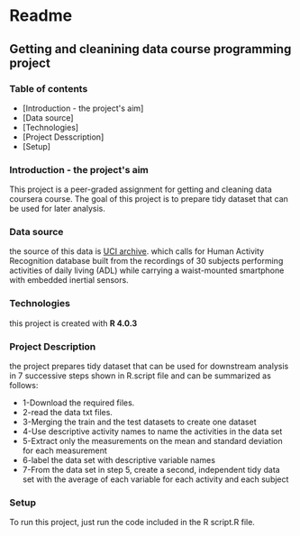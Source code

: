 # Readme 
## **Getting and cleanining data course programming project** 

### **Table of contents**
* [Introduction - the project's aim]
* [Data source]
* [Technologies]
* [Project Desscription]
* [Setup]

### **Introduction - the project's aim**
This project is a peer-graded assignment for getting and cleaning data coursera course.
The goal of this project is to prepare tidy dataset that can be used for later analysis.

### **Data source**
the source of this data is [UCI archive](http://archive.ics.uci.edu/ml/datasets/Human+Activity+Recognition+Using+Smartphones).
which calls for Human Activity Recognition database built from the recordings of 30 subjects performing activities of daily living (ADL) while carrying a waist-mounted smartphone with embedded inertial sensors.

### **Technologies**
this project is created with **R 4.0.3**

### **Project Description**
the project prepares tidy dataset that can be used for downstream analysis in 7 successive steps shown in R.script file and can be summarized as follows: 

* 1-Download the required files.
* 2-read the data txt files.
* 3-Merging the train and the test datasets to create one dataset
* 4-Use descriptive activity names to name the activities in the data set
* 5-Extract only the measurements on the mean
and standard deviation for each measurement
* 6-label the data set with descriptive variable names
* 7-From the data set in step 5, create a second,
independent tidy data set with the average of each variable for each activity and each subject

### **Setup**
To run this project, just run the code included in the R script.R file.

